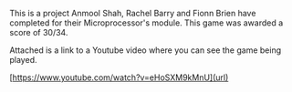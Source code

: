 This is a project Anmool Shah, Rachel Barry and Fionn Brien have completed for their Microprocessor's module. This game was awarded a score of 30/34.

Attached is a link to a Youtube video where you can see the game being played.

[https://www.youtube.com/watch?v=eHoSXM9kMnU](url)
